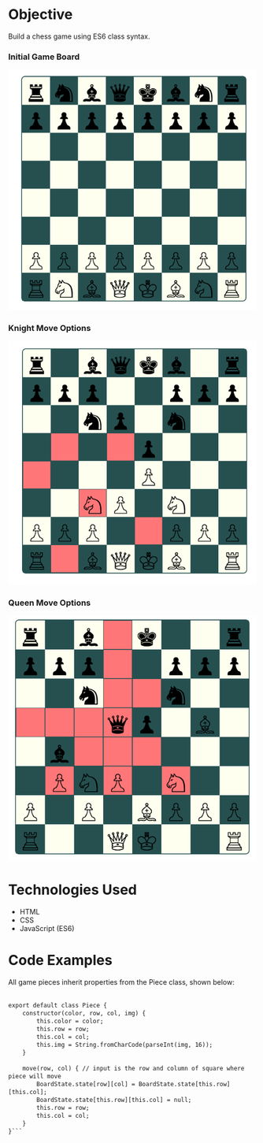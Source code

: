 # Objective

Build a chess game using ES6 class syntax.

### Initial Game Board
![initial game board](./readme-images/main.png)

### Knight Move Options
![knight](./readme-images/knight.png)

### Queen Move Options
![queen](./readme-images/queen.png)

# Technologies Used
* HTML
* CSS
* JavaScript (ES6)

# Code Examples

All game pieces inherit properties from the Piece class, shown below:

```import BoardState from '../board/boardState';

export default class Piece {
	constructor(color, row, col, img) {
		this.color = color;
		this.row = row;
		this.col = col;
		this.img = String.fromCharCode(parseInt(img, 16));
	}

	move(row, col) { // input is the row and column of square where piece will move
		BoardState.state[row][col] = BoardState.state[this.row][this.col];
		BoardState.state[this.row][this.col] = null;
		this.row = row;
		this.col = col;
	}
}```


